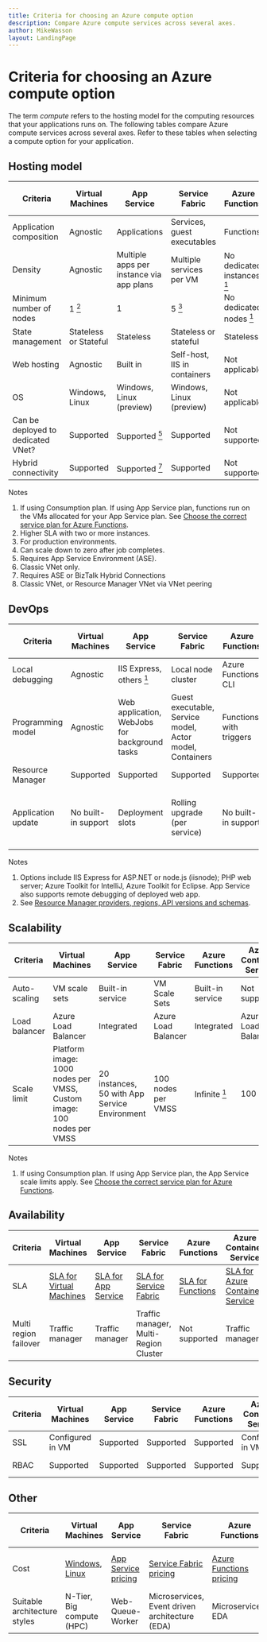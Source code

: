 ```yaml
---
title: Criteria for choosing an Azure compute option
description: Compare Azure compute services across several axes.
author: MikeWasson
layout: LandingPage
---
```


# Criteria for choosing an Azure compute option

The term *compute* refers to the hosting model for the computing resources that your applications runs on. The following tables compare Azure compute services across several axes. Refer to these tables when selecting a compute option for your application.

## Hosting model

| Criteria | Virtual Machines | App Service | Service Fabric | Azure Functions | Azure Container Service | Cloud Services | Azure Batch |
|----------|-----------------|-------------|----------------|-----------------|-------------------------|----------------|-------------|
| Application composition | Agnostic | Applications | Services, guest executables | Functions | Agnostic | Roles | Scheduled jobs  |
| Density | Agnostic | Multiple apps per instance via app plans | Multiple services per VM | No dedicated instances <a href="#note1"><sup>1</sup></a> | Multiple containers per VM | One role instance per VM | Multiple apps per VM |
| Minimum number of nodes | 1 <a href="#note2"><sup>2</sup></a>  | 1 | 5 <a href="#note3"><sup>3</sup></a> | No dedicated nodes <a href="#note1"><sup>1</sup></a> | 3 | 2 | 1 <a href="#note4"><sup>4</sup></a> |
| State management | Stateless or Stateful | Stateless | Stateless or stateful | Stateless | Stateless or Stateful | Stateless | Stateless |
| Web hosting | Agnostic | Built in | Self-host, IIS in containers | Not applicable | Agnostic | Built-in (IIS) | No |
| OS | Windows, Linux | Windows, Linux (preview)  | Windows, Linux  (preview) | Not applicable | Windows,  Linux | Windows | Windows, Linux |
| Can be deployed to dedicated VNet? | Supported | Supported <a href="#note5"><sup>5</sup></a> | Supported | Not supported | Supported | Supported <a href="#note6"><sup>6</sup></a> | Supported |
| Hybrid connectivity | Supported | Supported <a href="#note1"><sup>7</sup></a>  | Supported | Not supported | Supported | Supported <a href="#note8"><sup>8</sup></a> | Supported |

Notes

1. <span id="note1">If using Consumption plan. If using App Service plan, functions run on the VMs allocated for your App Service plan. See [Choose the correct service plan for Azure Functions][function-plans].</a>
2. <span id="note2">Higher SLA with two or more instances.</a>
3. <span id="note3">For production environments.</a>
4. <span id="note4">Can scale down to zero after job completes.</a>
5. <span id="note5">Requires App Service Environment (ASE).</a>
6. <span id="note6">Classic VNet only.</a>
7. <span id="note7">Requires ASE or BizTalk Hybrid Connections</a>
8. <span id="note8">Classic VNet, or Resource Manager VNet via VNet peering</a>

## DevOps

| Criteria | Virtual Machines | App Service | Service Fabric | Azure Functions | Azure Container Service | Cloud Services | Azure Batch |
|----------|-----------------|-------------|----------------|-----------------|-------------------------|----------------|-------------|
| Local debugging | Agnostic | IIS Express, others <a href="#note1b"><sup>1</sup></a> | Local node cluster | Azure Functions CLI | Local container runtime | Local emulator | Not supported |
| Programming model | Agnostic | Web application, WebJobs for background tasks | Guest executable, Service model, Actor model, Containers | Functions with triggers | Agnostic | Web role, worker role | Command line application |
| Resource Manager | Supported | Supported | Supported | Supported | Supported | Limited <a href="#note2b"><sup>2</sup></a> | Supported |  
| Application update | No built-in support | Deployment slots | Rolling upgrade (per service) | No built-in support | Depends on orchestrator. Most support rolling updates | VIP swap or rolling update | Not applicable |

Notes

1. <span id="note1b">Options include IIS Express for ASP.NET or node.js (iisnode); PHP web server; Azure Toolkit for IntelliJ, Azure Toolkit for Eclipse. App Service also supports remote debugging of deployed web app.</a>
2. <span id="note2b">See [Resource Manager providers, regions, API versions and schemas][resource-manager-supported-services]. 


## Scalability

| Criteria | Virtual Machines | App Service | Service Fabric | Azure Functions | Azure Container Service | Cloud Services | Azure Batch |
|----------|-----------------|-------------|----------------|-----------------|-------------------------|----------------|-------------|
| Auto-scaling | VM scale sets | Built-in service | VM Scale Sets | Built-in service | Not supported | Built-in service | N/A |
| Load balancer | Azure Load Balancer | Integrated | Azure Load Balancer | Integrated | Azure Load Balancer | Integrated | Azure Load Balancer |
| Scale limit | Platform image: 1000 nodes per VMSS, Custom image: 100 nodes per VMSS | 20 instances, 50 with App Service Environment | 100 nodes per VMSS | Infinite <a href="#note1c"><sup>1</sup></a> | 100 | No defined limit, 200 maximum recommended | 20 core limit by default. Contact customer service for increase. |

Notes

1. <span id="note1c">If using Consumption plan. If using App Service plan, the App Service scale limits apply. See [Choose the correct service plan for Azure Functions][function-plans].</a>

## Availability

| Criteria | Virtual Machines | App Service | Service Fabric | Azure Functions | Azure Container Service | Cloud Services | Azure Batch |
|----------|-----------------|-------------|----------------|-----------------|-------------------------|----------------|-------------|
| SLA | [SLA for Virtual Machines][sla-vm] | [SLA for App Service][sla-app-service] | [SLA for Service Fabric][sla-sf] | [SLA for Functions][sla-functions] | [SLA for Azure Container Service][sla-acs] | [SLA for Cloud Services][sla-cloud-service] | [SLA for Azure Batch][sla-batch] |
| Multi region failover | Traffic manager | Traffic manager | Traffic manager, Multi-Region Cluster | Not supported	 | Traffic manager | Traffic manager | Not Supported |

## Security

| Criteria | Virtual Machines | App Service | Service Fabric | Azure Functions | Azure Container Service | Cloud Services | Azure Batch |
|----------|-----------------|-------------|----------------|-----------------|-------------------------|----------------|-------------|
| SSL | Configured in VM | Supported | Supported  | Supported | Configured in VM | Supported | Supported |
| RBAC | Supported | Supported | Supported | Supported | Supported | Not supported | Supported |

## Other

| Criteria | Virtual Machines | App Service | Service Fabric | Azure Functions | Azure Container Service | Cloud Services | Azure Batch |
|----------|-----------------|-------------|----------------|-----------------|-------------------------|----------------|-------------|
| Cost | [Windows][cost-windows-vm], [Linux][cost-linux-vm] | [App Service pricing][cost-app-service] | [Service Fabric pricing][cost-service-fabric] | [Azure Functions pricing][cost-functions] | [Azure Container Service pricing][cost-acs] | [Cloud Services pricing][cost-cloud-services] | [Azure Batch pricing][cost-batch]
| Suitable architecture styles | N-Tier, Big compute (HPC) | Web-Queue-Worker | Microservices, Event driven architecture (EDA) | Microservices, EDA | Microservices, EDA | Web-Queue-Worker | Big Compute |

[cost-linux-vm]: https://azure.microsoft.com/pricing/details/virtual-machines/linux/
[cost-windows-vm]: https://azure.microsoft.com/pricing/details/virtual-machines/windows/
[cost-app-service]: https://azure.microsoft.com/pricing/details/app-service/
[cost-service-fabric]: https://azure.microsoft.com/pricing/details/service-fabric/
[cost-functions]: https://azure.microsoft.com/pricing/details/functions/
[cost-acs]: https://azure.microsoft.com/pricing/details/container-service/
[cost-cloud-services]: https://azure.microsoft.com/pricing/details/cloud-services/
[cost-batch]: https://azure.microsoft.com/pricing/details/batch/

[function-plans]: /azure/azure-functions/functions-scale
[sla-acs]: https://azure.microsoft.com/support/legal/sla/container-service/
[sla-app-service]: https://azure.microsoft.com/support/legal/sla/app-service/
[sla-batch]: https://azure.microsoft.com/support/legal/sla/batch/
[sla-cloud-service]: https://azure.microsoft.com/support/legal/sla/cloud-services/
[sla-functions]: https://azure.microsoft.com/support/legal/sla/functions/
[sla-sf]: https://azure.microsoft.com/support/legal/sla/service-fabric/
[sla-vm]: https://azure.microsoft.com/support/legal/sla/virtual-machines/

[resource-manager-supported-services]: /azure/azure-resource-manager/resource-manager-supported-services